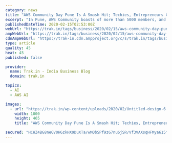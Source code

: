 ```yaml
---
category: news
title: "AWS Community Day Pune Is A Smash Hit; Techies, Entrepreneurs Celebrate The Power Of The Community"
excerpt: "In Pune, AWS Community boasts of more than 5000 members, and on February 8th, they came together to celebrate the power of community and Cloud together. Expert speakers were invited to share their insights on some of the advanced technical topics such as Artificial Intelligence, blockchain, performance computing, and discuss real and live case ..."
publishedDateTime: 2020-02-15T02:53:00Z
webUrl: "https://trak.in/tags/business/2020/02/15/aws-community-day-pune-is-a-smash-hit-techies-entrepreneurs-celebrate-the-power-of-the-community/"
ampWebUrl: "https://trak.in/tags/business/2020/02/15/aws-community-day-pune-is-a-smash-hit-techies-entrepreneurs-celebrate-the-power-of-the-community/amp/"
cdnAmpWebUrl: "https://trak-in.cdn.ampproject.org/c/s/trak.in/tags/business/2020/02/15/aws-community-day-pune-is-a-smash-hit-techies-entrepreneurs-celebrate-the-power-of-the-community/amp/"
type: article
quality: 45
heat: 45
published: false

provider:
  name: Trak.in - India Business Blog
  domain: trak.in

topics:
  - AI
  - AWS AI

images:
  - url: "https://trak.in/wp-content/uploads/2020/02/Untitled-design-6.jpg"
    width: 1000
    height: 465
    title: "AWS Community Day Pune Is A Smash Hit; Techies, Entrepreneurs Celebrate The Power Of The Community"

secured: "HCHZ4BG8neGV0HGzkHX9DuXTa/wM0bSPf9zG7nu6jSR/Vf3VAXsqHFMya615fQu8zlhkV006M+M+uL2N1xAQYSHPZ/fswqgDzYl35zZUXuOrgB8c8wxZ39dbmSrJq7ELHERrww4Ws4CA5uHTNdmkZ1R9ISzVc8W5i5qrRHRNOP0uZ7qXGjN4awo7g/diPPVDAaHc5RjL3zlZGCRbj8VCxuO1Unnbm0jOaBUENQrPTGIn4NmEd5SjbY2BrJO2q61UIQLmI/xLA7oGBMoT/4OfduxMVgMi3Y1tRpznNE8n+TNPKbvjyz5LAArb78z69PT3X74f5d3zBBY2Shv95fJ54ghE1MhSWLO7QTZq6ZoM5DJycTKpbUyEAUQiuLSqwXk1EEdxVseqlKCrQtDxELo119RBRlqjtx9pdGmhtyaNI95YH1E92GecszN3n1RUqIlrYnHXd520q6Bxoh2gM2lmrr/LRQKXqH0hxCgIOL8mNvE=;ok4hU9Y4IWZxBRVmN+JKWA=="
---
```


